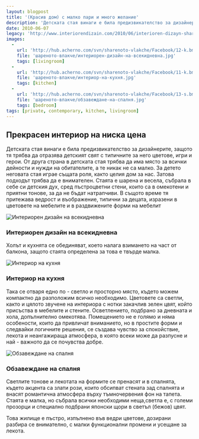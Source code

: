 ```yaml
---
layout: blogpost
title: '(Красив дом) с малко пари и много желание'
description: 'Детската стая винаги е била предизвикателство за дизайнерите, защото тя трябва да отразява детският свят с типичните за него цветове, игри и герои. За детето неговата стая играе същата роля, както целия дом за нас.'
date: 2010-06-07
legacy: 'http://www.interiorendizain.com/2010/06/interioren-dizayn-sharenoto-vlakche.html'
images:
  -
    url: 'http://hub.acherno.com/svn/sharenoto-vlakche/Facebook/12-k.bmp'
    file: 'шареното-влакче/интериорен-дизайн-на-всекидневна.jpg'
    tags: [livingroom]
  -
    url: 'http://hub.acherno.com/svn/sharenoto-vlakche/Facebook/11-k.bmp'
    file: 'шареното-влакче/интериор-на-кухня.jpg'
    tags: [kitchen]
  -
    url: 'http://hub.acherno.com/svn/sharenoto-vlakche/Facebook/13-s.bmp'
    file: 'шареното-влакче/обзавеждане-на-спалня.jpg'
    tags: [bedroom]
tags: [private, contemporary, kitchen, livingroom]
---
```

## **Прекрасен интериор** на ниска цена
Детската стая винаги е била предизвикателство за дизайнерите, защото тя трябва да отразява детският свят с типичните за него цветове, игри и герои. От друга страна в детската стая трябва да има място за всички дейности и нужди на обитателите, а те никак не са малко. За детето неговата стая играе същата роля, както целия дом за нас. Затова подходът трябва да е внимателен. Стаята е шарена и весела, събрала в себе си детския дух, сред пъстроцветни стени, които са в омекотени и приятни тонове, за да не бъдат натрапчиви. В същото време тя притежава ведрост и въображение, типични за децата, изразени в цветовете на мебелите и в раздвижените форми на мебелит

![Интериорен дизайн на всекидневна](шареното-влакче/интериорен-дизайн-на-всекидневна.jpg)
### Интериорен дизайн на **всекидневна**

Холът и кухнята се обединяват, което налага взимането на част от балкона, защото стаята определена за това е твърде малка. 

![Интериор на кухня](шареното-влакче/интериор-на-кухня.jpg)
### Интериор на **кухня**

Така се отваря едно по - светло и просторно място, където можем компактно да разположим всичко необходимо. Цветовете са светли, както и цялото звучене на интериора с нотки закачлив зелен цвят, който присъства в мебелите и стените. Осветлението, подбрано за дневната и хола, допълнително омекотява. Помещението не е голямо и няма особености, които да привличат вниманието, но в простите форми и следвайки логичните решения, се създава чувство за спокойствие, лекота и неангажираща атмосфера, в която всеки може да разпусне и най - важното да се почувства добре.

![Обзавеждане на спалня](шареното-влакче/обзавеждане-на-спалня.jpg)
### Обзавеждане на **спалня**

Светлите тонове и лекотата на формите се пренасят и в спалнята, където акцента са злати  рози, които обсипват стената зад спалнята и  внасят романтична атмосфера върху  тъмночервения фон на тапета. Стаята е малка, но събрала всички необходими неща,светла е, с големи прозорци и специално подбрани японски щори в светъл (бежов) цвят.

Това жилище е пъстро, изпълнено във ведри цветове, дозирани разбира се внимателно, с малки функционални промени и усещане за лекота.